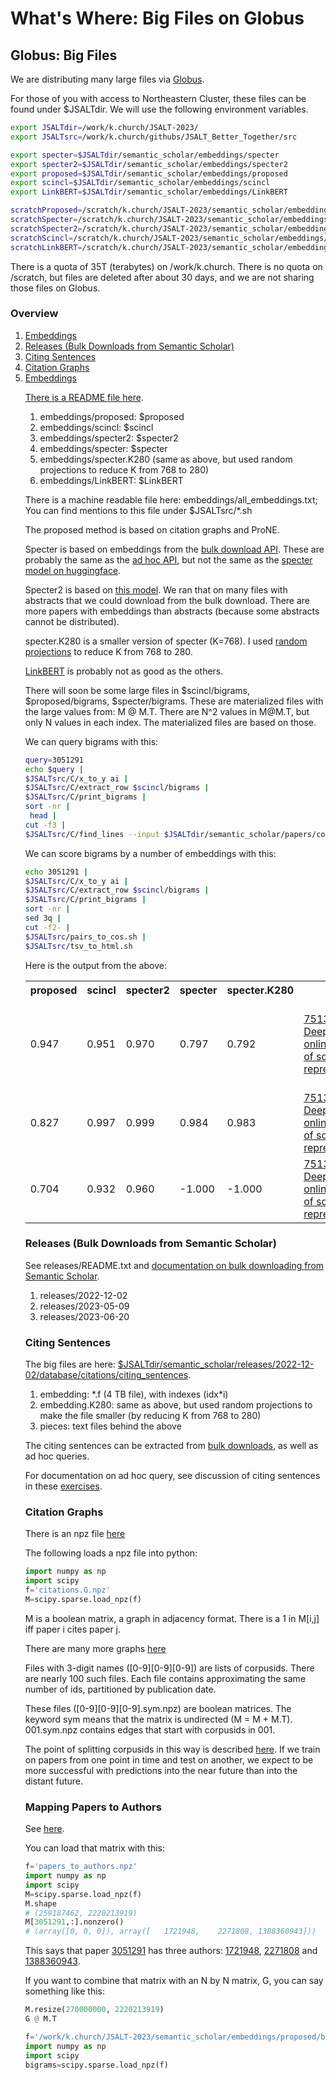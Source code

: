 # What's Where: Big Files on Globus

<h2>Globus: Big Files</h2>

We are distributing many large files via <a href="https://app.globus.org/file-manager?origin_id=1ef9019c-eac0-11ed-9ba9-c9bb788c490e&origin_path=%2F~%2F">Globus</a>.

For those of you with access to Northeastern Cluster, these files can be found
under $JSALTdir.  We will use the following environment variables.


```sh
export JSALTdir=/work/k.church/JSALT-2023/
export JSALTsrc=/work/k.church/githubs/JSALT_Better_Together/src

export specter=$JSALTdir/semantic_scholar/embeddings/specter
export specter2=$JSALTdir/semantic_scholar/embeddings/specter2
export proposed=$JSALTdir/semantic_scholar/embeddings/proposed
export scincl=$JSALTdir/semantic_scholar/embeddings/scincl
export LinkBERT=$JSALTdir/semantic_scholar/embeddings/LinkBERT

scratchProposed=/scratch/k.church/JSALT-2023/semantic_scholar/embeddings/proposed
scratchSpecter=/scratch/k.church/JSALT-2023/semantic_scholar/embeddings/specter
scratchSpecter2=/scratch/k.church/JSALT-2023/semantic_scholar/embeddings/specter2
scratchScincl=/scratch/k.church/JSALT-2023/semantic_scholar/embeddings/scincl
scratchLinkBERT=/scratch/k.church/JSALT-2023/semantic_scholar/embeddings/LinkBERT
```


<p>
There is a quota of 35T (terabytes) on /work/k.church.  There is no quota on /scratch, but files
are deleted after about 30 days, and we are not sharing those files on Globus.


<h3>Overview</h3>

<ol>
<li><a href="#Embeddings">Embeddings</a></li>
<li><a href="#Releases">Releases (Bulk Downloads from Semantic Scholar)</a></li>
<li><a href="#CitingSentences">Citing Sentences</a></li>
<li><a href="#CitationGraphs">Citation Graphs</a></li>
<li><a href="#Mapping Papers to Authors</a></li>
</ol>


<h3 id="Embeddings">Embeddings</h3>

There is a README file <a href="https://app.globus.org/file-manager?origin_id=1ef9019c-eac0-11ed-9ba9-c9bb788c490e&origin_path=%2F~%2Fsemantic_scholar%2Fembeddings%2F">here</a>.

<ol>
<li>embeddings/proposed: $proposed</li>
<li>embeddings/scincl: $scincl</li>
<li>embeddings/specter2: $specter2</li>
<li>embeddings/specter: $specter</li>
<li>embeddings/specter.K280 (same as above, but used random projections to reduce K from 768 to 280)</li>
<li>embeddings/LinkBERT: $LinkBERT</li>
</ol>

There is a machine readable file here: embeddings/all_embeddings.txt;
You can find mentions to this file under $JSALTsrc/*.sh
<p>
The proposed method is based on citation graphs and ProNE.
<p>
Specter is based on embeddings from the <a href="https://api.semanticscholar.org/api-docs/datasets">bulk download API</a>.
These are probably the same as
the <a href="https://api.semanticscholar.org/api-docs/#tag/Paper-Data/operation/get_graph_get_paper">ad hoc API</a>,
but not the same as the <a href="https://huggingface.co/allenai/specter">specter model on huggingface</a>.
<p>
Specter2 is based on <a href="https://huggingface.co/allenai/specter2">this model</a>.
We ran that on many files with abstracts that we could download from the bulk download.
There are more papers with embeddings than abstracts (because some abstracts cannot be distributed).
<p>
specter.K280 is a smaller version of specter (K=768).  I used <a
href="https://hastie.su.domains/Papers/Ping/KDD06_rp.pdf">random
projections</a> to reduce K from 768 to 280.
<p>
<a href="https://huggingface.co/michiyasunaga/LinkBERT-large">LinkBERT</a> is probably not as good as the others.
<p>
There will soon be some large files in $scincl/bigrams, $proposed/bigrams, $specter/bigrams.
These are materialized files with the large values from: M @ M.T.  There are N^2 values in M@M.T,
but only N values in each index.  The materialized files are based on those.
<p>
We can query bigrams with this:

```sh
query=3051291
echo $query |
$JSALTsrc/C/x_to_y ai | 
$JSALTsrc/C/extract_row $scincl/bigrams |
$JSALTsrc/C/print_bigrams | 
sort -nr |
 head | 
cut -f3 | 
$JSALTsrc/C/find_lines --input $JSALTdir/semantic_scholar/papers/corpusId_to_href
```
We can score bigrams by a number of embeddings with this:

```sh
echo 3051291 | 
$JSALTsrc/C/x_to_y ai | 
$JSALTsrc/C/extract_row $scincl/bigrams | 
$JSALTsrc/C/print_bigrams | 
sort -nr |
sed 3q |
cut -f2- |
$JSALTsrc/pairs_to_cos.sh |
$JSALTsrc/tsv_to_html.sh
 ```

Here is the output from the above:

<html><table><tr>
<th>proposed</th>
<th>scincl</th>
<th>specter2</th>
<th>specter</th>
<th>specter.K280</th>
</tr>
<tr>
<td>0.947</td>
<td>0.951</td>
<td>0.970</td>
<td>0.797</td>
<td>0.792</td>
<td><a href="https://www.semanticscholar.org/paper/fff114cbba4f3ba900f33da574283e3de7f26c83">7513: DeepWalk: online learning of social representations</a></td>
<td><a href="https://www.semanticscholar.org/paper/e294339b402ce055d5a5198becc35b2dbbd20a9a">5: SimWalk: Learning network latent representations with social relation similarity</a></td>
</tr>
<tr>
<td>0.827</td>
<td>0.997</td>
<td>0.999</td>
<td>0.984</td>
<td>0.983</td>
<td><a href="https://www.semanticscholar.org/paper/fff114cbba4f3ba900f33da574283e3de7f26c83">7513: DeepWalk: online learning of social representations</a></td>
<td><a href="https://www.semanticscholar.org/paper/93b050f5bf0567a675979cd564cbe66ff9c3a78f">0: Learning of Social Representations</a></td>
</tr>
<tr>
<td>0.704</td>
<td>0.932</td>
<td>0.960</td>
<td>-1.000</td>
<td>-1.000</td>
<td><a href="https://www.semanticscholar.org/paper/fff114cbba4f3ba900f33da574283e3de7f26c83">7513: DeepWalk: online learning of social representations</a></td>
<td><a href="https://www.semanticscholar.org/paper/0abbe9e3eee8649e2588f8db6ad500c6d60f8990">1: Learning representations on graphs</a></td>
</tr>
</table></html>
 
<h3 id="Releases">Releases (Bulk Downloads from Semantic Scholar)</h3>

See releases/README.txt and <a href="https://github.com/kwchurch/JSALT_Better_Together/blob/main/doc/bulk_download/semantic_scholar_bulk_download.md">documentation on bulk downloading from Semantic Scholar</a>.

<ol>
<li>releases/2022-12-02</li>
<li>releases/2023-05-09</li>
<li>releases/2023-06-20</li>
</ol>

<h3 id="CitingSentences">Citing Sentences</h3>

The big files are here: <a href="https://app.globus.org/file-manager?origin_id=1ef9019c-eac0-11ed-9ba9-c9bb788c490e&origin_path=%2F~%2Fsemantic_scholar%2Freleases%2F2022-12-02%2Fdatabase%2Fcitations%2Fciting_sentences%2F">$JSALTdir/semantic_scholar/releases/2022-12-02/database/citations/citing_sentences</a>.
<p>
<ol>
<li>embedding: *.f (4 TB file), with indexes (idx*i)</li>
<li>embedding.K280: same as above, but used random projections to make the file smaller (by reducing K from 768 to 280) </li>
<li>pieces: text files behind the above</li>
</ol>

The citing sentences can be extracted from <a href="https://app.globus.org/file-manager?origin_id=1ef9019c-eac0-11ed-9ba9-c9bb788c490e&origin_path=%2F~%2Fsemantic_scholar%2Freleases%2F2023-06-20%2Fdatabase%2Fcitations%2F">bulk downloads</a>, as well as ad hoc queries.
<p>
For documentation on ad hoc query, see discussion of citing sentences in these <a href="https://github.com/kwchurch/JSALT_Better_Together/tree/main/doc/exercises">exercises</a>.

<h3 id="CitationGraphs">Citation Graphs</h3>

There is an npz file <a href="https://app.globus.org/file-manager?origin_id=1ef9019c-eac0-11ed-9ba9-c9bb788c490e&origin_path=%2F~%2Fsemantic_scholar%2Freleases%2F2022-12-02%2Fdatabase%2Fcitations%2Fgraphs%2F">here</a>
<p>
The following loads a npz file into python:

```python
import numpy as np
import scipy
f='citations.G.npz'
M=scipy.sparse.load_npz(f)
```

M is a boolean matrix, a graph in adjacency format.  There is a 1 in M[i,j] iff paper i cites paper j.
<p>
There are many more graphs <a href="https://app.globus.org/file-manager?origin_id=1ef9019c-eac0-11ed-9ba9-c9bb788c490e&origin_path=%2F~%2Fsemantic_scholar%2Fj.ortega%2Fcumgraphs.V2%2F">here</a>
<p>
Files with 3-digit names ([0-9][0-9][0-9]) are lists of corpusids.
There are nearly 100 such files.  Each file contains approximating the
same number of ids, partitioned by publication date.
<p>
These files ([0-9][0-9][0-9].sym.npz) are boolean matrices.  The keyword sym means
that the matrix is undirected (M = M + M.T).  001.sym.npz contains edges that start with corpusids in 001.
<p>
The point of splitting corpusids in this way is described <a
href="https://github.com/kwchurch/JSALT_Better_Together/blob/main/suggestions/eval/cite.md">here</a>.
If we train on papers from one point in time and test on another,
we expect to be more successful with predictions into the near future than into the distant future.

<h3 id="authors">Mapping Papers to Authors</h3>

See <a href="https://app.globus.org/file-manager?origin_id=1ef9019c-eac0-11ed-9ba9-c9bb788c490e&origin_path=%2F~%2Fsemantic_scholar%2Freleases%2F2023-06-20%2Fdatabase%2Fpapers%2Fauthors%2F">here</a>.
<p>

You can load that matrix with this:

```python
f='papers_to_authors.npz'
import numpy as np
import scipy
M=scipy.sparse.load_npz(f)
M.shape
# (259187462, 2220213919)
M[3051291,:].nonzero()
# (array([0, 0, 0]), array([   1721948,    2271808, 1388360943]))
```

This says that paper <a href="https://www.semanticscholar.org/paper/DeepWalk%3A-online-learning-of-social-representations-Perozzi-Al-Rfou/fff114cbba4f3ba900f33da574283e3de7f26c83">3051291</a> has three authors:
<a href="https://www.semanticscholar.org/author/Bryan-Perozzi/1721948">1721948</a>,
<a href="https://www.semanticscholar.org/author/Bryan-Perozzi/2271808">2271808</a>
and
<a href="https://www.semanticscholar.org/author/Bryan-Perozzi/1388360943">1388360943</a>.

If you want to combine that matrix with an N by N matrix, G, you can say something like this:

```python
M.resize(270000000, 2220213919)
G @ M.T
```


```python
f='/work/k.church/JSALT-2023/semantic_scholar/embeddings/proposed/bigrams.npz'
import numpy as np
import scipy
bigrams=scipy.sparse.load_npz(f)
```

